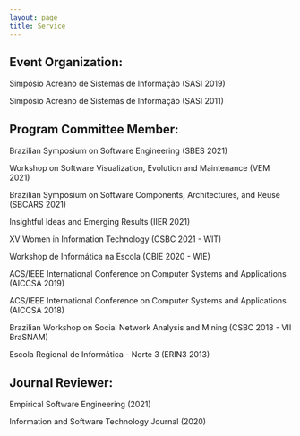 ```yaml
---
layout: page
title: Service
---
```


<h2>Event Organization:</h2>

<p>Simpósio Acreano de Sistemas de Informação (SASI 2019)</p>

<p>Simpósio Acreano de Sistemas de Informação (SASI 2011)</p>


<h2>Program Committee Member:</h2>

<p> Brazilian Symposium on Software Engineering (SBES 2021)</p>

<p> Workshop on Software Visualization, Evolution and Maintenance (VEM 2021)</p>

<p> Brazilian Symposium on Software Components, Architectures, and Reuse (SBCARS 2021)</p>

<p> Insightful Ideas and Emerging Results (IIER 2021)</p>

<p> XV Women in Information Technology (CSBC 2021 - WIT)</p>

<p> Workshop de Informática na Escola (CBIE 2020 - WIE)</p>

<p> ACS/IEEE International Conference on Computer Systems and Applications (AICCSA 2019)</p>

<p> ACS/IEEE International Conference on Computer Systems and Applications (AICCSA 2018)</p>

<p> Brazilian Workshop on Social Network Analysis and Mining (CSBC 2018 - VII BraSNAM)</p>

<p> Escola Regional de Informática - Norte 3 (ERIN3 2013)</p>


<h2>Journal Reviewer:</h2>

<p>Empirical Software Engineering (2021)</p>

<p>Information and Software Technology Journal (2020)</p>

<p></p>
